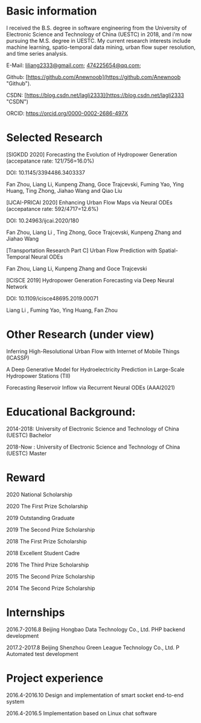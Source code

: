 # Basic information
I received the B.S. degree in software engineering from the University of Electronic Science and Technology of China (UESTC) in 2018, and i'm now pursuing the M.S. degree in UESTC. My current research interests include machine learning, spatio-temporal data mining, urban flow super resolution, and time series analysis.

E-Mail: liliang2333@gmail.com;  474225654@qq.com;

Github: [https://github.com/Anewnoob](https://github.com/Anewnoob "Github").

CSDN: [https://blog.csdn.net/lagli2333](https://blog.csdn.net/lagli2333 "CSDN")

ORCID: https://orcid.org/0000-0002-2686-497X

# Selected Research

[SIGKDD 2020] Forecasting the Evolution of Hydropower Generation (accepatance rate: 121/756=16.0%)

DOI: 10.1145/3394486.3403337

Fan Zhou, Liang Li, Kunpeng Zhang, Goce Trajcevski, Fuming Yao, Ying Huang, Ting Zhong, Jiahao Wang and Qiao Liu


[IJCAI-PRICAI 2020] Enhancing Urban Flow Maps via Neural ODEs (accepatance rate: 592/4717=12.6%)

DOI: 10.24963/ijcai.2020/180

Fan Zhou, Liang Li , Ting Zhong, Goce Trajcevski, Kunpeng Zhang and Jiahao Wang


[Transportation Research Part C] Urban Flow Prediction with Spatial-Temporal Neural ODEs 

Fan Zhou, Liang Li, Kunpeng Zhang and Goce Trajcevski


[ICISCE 2019] Hydropower Generation Forecasting via Deep Neural Network

DOI: 10.1109/icisce48695.2019.00071

Liang Li , Fuming Yao, Ying Huang, Fan Zhou


# Other Research (under view)

Inferring High-Resolutional Urban Flow with Internet of Mobile Things (ICASSP)

A Deep Generative Model for Hydroelectricity Prediction in Large-Scale Hydropower Stations (TII)

Forecasting Reservoir Inflow via Recurrent Neural ODEs (AAAI2021)

# Educational Background:
2014-2018: University of Electronic Science and Technology of China (UESTC)  Bachelor

2018-Now : University of Electronic Science and Technology of China (UESTC)  Master
        
# Reward
2020 National Scholarship

2020 The First Prize Scholarship

2019 Outstanding Graduate

2019 The Second Prize Scholarship

2018 The First Prize Scholarship

2018 Excellent Student Cadre

2016 The Third Prize Scholarship

2015 The Second Prize Scholarship

2014 The Second Prize Scholarship

# Internships
2016.7-2016.8 Beijing Hongbao Data Technology Co., Ltd. PHP backend development

2017.2-2017.8 Beijing Shenzhou Green League Technology Co., Ltd. P Automated test development

# Project experience
2016.4-2016.10 Design and implementation of smart socket end-to-end system

2016.4-2016.5 Implementation based on Linux chat software
